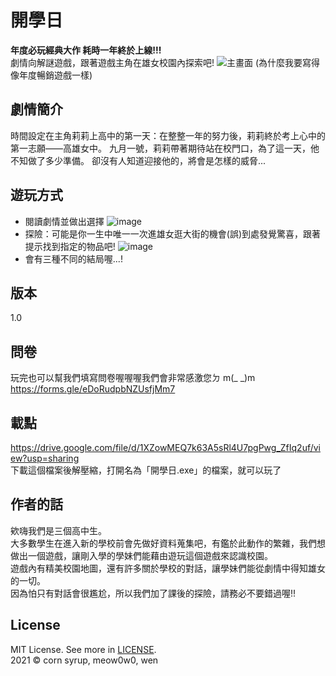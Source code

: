 # 開學日
**年度必玩經典大作 耗時一年終於上線!!!**<br>
劇情向解謎遊戲，跟著遊戲主角在雄女校園內探索吧!
![主畫面](https://user-images.githubusercontent.com/63833544/151654791-caa21765-3ae0-4af6-af47-2e4f93edb7ee.jpg)
(為什麼我要寫得像年度暢銷遊戲一樣)

## 劇情簡介
時間設定在主角莉莉上高中的第一天：在整整一年的努力後，莉莉終於考上心中的第一志願——高雄女中。
九月一號，莉莉帶著期待站在校門口，為了這一天，他不知做了多少準備。
卻沒有人知道迎接他的，將會是怎樣的威脅...
## 遊玩方式
* 閱讀劇情並做出選擇
![image](https://user-images.githubusercontent.com/63833544/151655345-96e1efd2-6893-42d9-999a-40b8f8cef185.png)
* 探險：可能是你一生中唯一一次進雄女逛大街的機會(誤)到處發覺驚喜，跟著提示找到指定的物品吧!
![image](https://user-images.githubusercontent.com/63833544/151655319-ef884818-ca3d-4569-90a0-ac8b51fb127a.png)
* 會有三種不同的結局喔...!
## 版本
1.0
## 問卷
玩完也可以幫我們填寫問卷喔喔喔我們會非常感激您ㄉ m(_ _)m<br>
https://forms.gle/eDoRudpbNZUsfjMm7
## 載點
https://drive.google.com/file/d/1XZowMEQ7k63A5sRl4U7pgPwg_ZfIq2uf/view?usp=sharing <br>
下載這個檔案後解壓縮，打開名為「開學日.exe」的檔案，就可以玩了
## 作者的話
欸嗨我們是三個高中生。<br>
大多數學生在進入新的學校前會先做好資料蒐集吧，有鑑於此動作的繁雜，我們想做出一個遊戲，讓剛入學的學妹們能藉由遊玩這個遊戲來認識校園。<br>
遊戲內有精美校園地圖，還有許多關於學校的對話，讓學妹們能從劇情中得知雄女的一切。<br>
因為怕只有對話會很尷尬，所以我們加了課後的探險，請務必不要錯過喔!!<br>
## License
MIT License. See more in [LICENSE](https://github.com/Today-Asked/KGHS-RPG-game/blob/main/LICENSE.txt).<br>
2021 © corn syrup, meow0w0, wen
